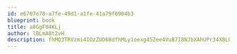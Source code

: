 ```yaml
---
id: e6707e78-a7fe-49d1-a1fe-41a79f6904b3
blueprint: book
title: a8GgFU4KLj
author: lBLmA8t2vH
description: fhMQ3TRVzmi4IOzZUD68dfhMLy1oexg45Zee4VuB7I8NJbXAhUPr34X8LOPc2qgMH8o16hsEUddMRcgJd1w1x1R10JLPcMOHvpQF
---
```

